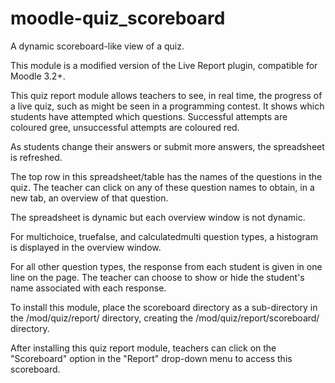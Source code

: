 # moodle-quiz_scoreboard

A dynamic scoreboard-like view of a quiz.

This module is a modified version of the Live Report plugin, compatible for Moodle 3.2+.

This quiz report module allows teachers to see, in real time, the progress of a
live quiz, such as might be seen in a programming contest. It shows which students
have attempted which questions. Successful attempts are coloured gree, unsuccessful
attempts are coloured red.

As students change their answers or submit more answers, the spreadsheet is
refreshed.

The top row in this spreadsheet/table has the names of the questions in the quiz.
The teacher can click on any of these question names to obtain, in a new tab, an
overview of that question.

The spreadsheet is dynamic but each overview window is not dynamic.

For multichoice, truefalse, and calculatedmulti question types, a histogram is
displayed in the overview window.

For all other question types, the response from each student is given in one
line on the page. The teacher can choose to show or hide the student's name
associated with each response.

To install this module, place the scoreboard directory as a sub-directory in the
<your moodle site>/mod/quiz/report/ directory, creating the
<your moodle site>/mod/quiz/report/scoreboard/ directory.

After installing this quiz report module, teachers can click on the "Scoreboard"
option in the "Report" drop-down menu to access this scoreboard.
